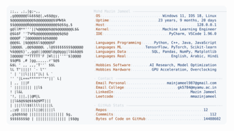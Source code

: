<picture>
  <source srcset="https://raw.githubusercontent.com/mmazinjameel/mmazinjameel/main/dark_mode.svg?v=1756102651" media="(prefers-color-scheme: dark)">
  <img src="https://raw.githubusercontent.com/mmazinjameel/mmazinjameel/main/light_mode.svg?v=1756102651">
</picture>
